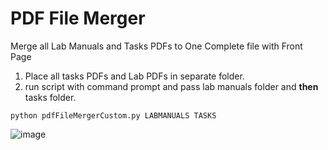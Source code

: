 # PDF File Merger
Merge all Lab Manuals and Tasks PDFs to One Complete file with Front Page

1. Place all tasks PDFs and Lab PDFs in separate folder.
2. run script with command prompt and pass lab manuals folder and **then** tasks folder.

`python pdfFileMergerCustom.py LABMANUALS TASKS`


![image](https://user-images.githubusercontent.com/42667306/154801847-c2e98017-674d-45d7-a0b7-6d98ebc03b60.png)
